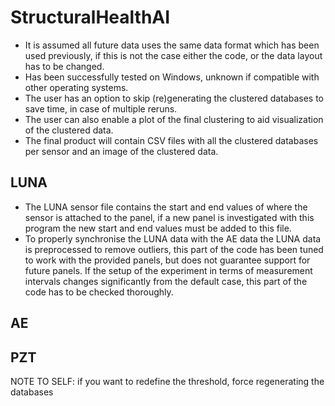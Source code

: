 # StructuralHealthAI

- It is assumed all future data uses the same data format which has been used previously,
  if this is not the case either the code, or the data layout has to be changed.
- Has been successfully tested on Windows, unknown if compatible with other operating systems.
- The user has an option to skip (re)generating the clustered databases to save time, in case of multiple reruns.
- The user can also enable a plot of the final clustering to aid visualization of the clustered data.
- The final product will contain CSV files with all the clustered databases per sensor and an image of the clustered data.

## LUNA

- The LUNA sensor file contains the start and end values of where the sensor is attached to the panel, 
  if a new panel is investigated with this program the new start and end values must be added to this file.
- To properly synchronise the LUNA data with the AE data the LUNA data is preprocessed to remove outliers, 
  this part of the code has been tuned to work with the provided panels, but does not guarantee support for future panels.
  If the setup of the experiment in terms of measurement intervals changes significantly from the default case, this part of
  the code has to be checked thoroughly.

## AE

## PZT

NOTE TO SELF: if you want to redefine the threshold, force regenerating the databases